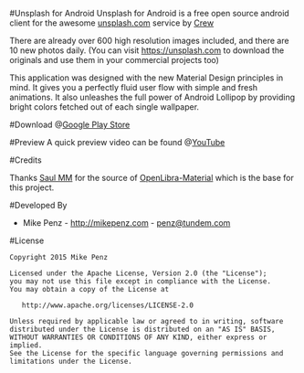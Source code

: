 #Unsplash for Android
Unsplash for Android is a free open source android client for the awesome [unsplash.com](https://unsplash.com) service by [Crew](https://pickcrew.com/)

There are already over 600 high resolution images included, and there are 10 new photos daily.
(You can visit https://unsplash.com to download the originals and use them in your commercial projects too)

This application was designed with the new Material Design principles in mind. It gives you a perfectly fluid user flow with simple and fresh animations. It also unleashes the full power of Android Lollipop by providing bright colors fetched out of each single wallpaper.

#Download
@[Google Play Store](https://play.google.com/store/apps/details?id=com.mikepenz.unsplash)

#Preview
A quick preview video can be found @[YouTube](https://www.youtube.com/watch?v=98-bArYkfAI)


#Credits

Thanks [Saul MM](https://github.com/saulmm) for the source of [OpenLibra-Material](https://github.com/saulmm/OpenLibra-Material) which is the base for this project.


#Developed By

* Mike Penz - http://mikepenz.com - <penz@tundem.com>


#License

    Copyright 2015 Mike Penz

    Licensed under the Apache License, Version 2.0 (the "License");
    you may not use this file except in compliance with the License.
    You may obtain a copy of the License at

       http://www.apache.org/licenses/LICENSE-2.0

    Unless required by applicable law or agreed to in writing, software
    distributed under the License is distributed on an "AS IS" BASIS,
    WITHOUT WARRANTIES OR CONDITIONS OF ANY KIND, either express or implied.
    See the License for the specific language governing permissions and
    limitations under the License.

